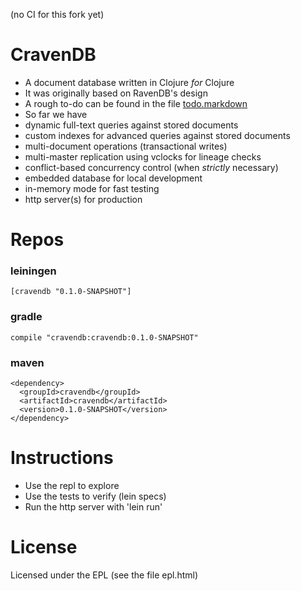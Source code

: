 (no CI for this fork yet)

# CravenDB

- A document database written in Clojure *for* Clojure
- It was originally based on RavenDB's design
- A rough to-do can be found in the file [todo.markdown](https://github.com/robashton/cravendb/blob/master/todo.markdown)
- So far we have
 - dynamic full-text queries against stored documents
 - custom indexes for advanced queries against stored documents
 - multi-document operations (transactional writes)
 - multi-master replication using vclocks for lineage checks
 - conflict-based concurrency control (when *strictly* necessary)
 - embedded database for local development
 - in-memory mode for fast testing
 - http server(s) for production

# Repos

### leiningen

    [cravendb "0.1.0-SNAPSHOT"]

### gradle

    compile "cravendb:cravendb:0.1.0-SNAPSHOT"

### maven

    <dependency>
      <groupId>cravendb</groupId>
      <artifactId>cravendb</artifactId>
      <version>0.1.0-SNAPSHOT</version>
    </dependency>

# Instructions

- Use the repl to explore
- Use the tests to verify (lein specs)
- Run the http server with 'lein run'

# License

Licensed under the EPL (see the file epl.html)
